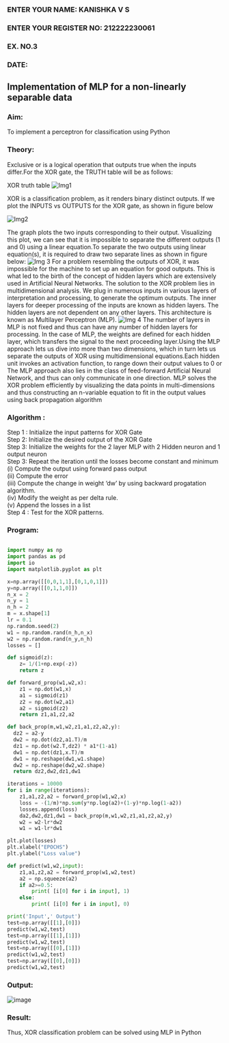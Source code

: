 <H3>ENTER YOUR NAME: KANISHKA V S</H3>
<H3>ENTER YOUR REGISTER NO: 212222230061</H3>
<H3>EX. NO.3</H3>
<H3>DATE:</H3>
<H2 aligh = center> Implementation of MLP for a non-linearly separable data</H2>
<h3>Aim:</h3>
To implement a perceptron for classification using Python
<H3>Theory:</H3>
Exclusive or is a logical operation that outputs true when the inputs differ.For the XOR gate, the TRUTH table will be as follows:

XOR truth table
![Img1](https://user-images.githubusercontent.com/112920679/195774720-35c2ed9d-d484-4485-b608-d809931a28f5.gif)

XOR is a classification problem, as it renders binary distinct outputs. If we plot the INPUTS vs OUTPUTS for the XOR gate, as shown in figure below

![Img2](https://user-images.githubusercontent.com/112920679/195774898-b0c5886b-3d58-4377-b52f-73148a3fe54d.gif)

The graph plots the two inputs corresponding to their output. Visualizing this plot, we can see that it is impossible to separate the different outputs (1 and 0) using a linear equation.To separate the two outputs using linear equation(s), it is required to draw two separate lines as shown in figure below:
![Img 3](https://user-images.githubusercontent.com/112920679/195775012-74683270-561b-4a3a-ac62-cf5ddfcf49ca.gif)
For a problem resembling the outputs of XOR, it was impossible for the machine to set up an equation for good outputs. This is what led to the birth of the concept of hidden layers which are extensively used in Artificial Neural Networks. The solution to the XOR problem lies in multidimensional analysis. We plug in numerous inputs in various layers of interpretation and processing, to generate the optimum outputs.
The inner layers for deeper processing of the inputs are known as hidden layers. The hidden layers are not dependent on any other layers. This architecture is known as Multilayer Perceptron (MLP).
![Img 4](https://user-images.githubusercontent.com/112920679/195775183-1f64fe3d-a60e-4998-b4f5-abce9534689d.gif)
The number of layers in MLP is not fixed and thus can have any number of hidden layers for processing. In the case of MLP, the weights are defined for each hidden layer, which transfers the signal to the next proceeding layer.Using the MLP approach lets us dive into more than two dimensions, which in turn lets us separate the outputs of XOR using multidimensional equations.Each hidden unit invokes an activation function, to range down their output values to 0 or The MLP approach also lies in the class of feed-forward Artificial Neural Network, and thus can only communicate in one direction. MLP solves the XOR problem efficiently by visualizing the data points in multi-dimensions and thus constructing an n-variable equation to fit in the output values using back propagation algorithm

<h3>Algorithm :</H3>

Step 1 : Initialize the input patterns for XOR Gate<BR>
Step 2: Initialize the desired output of the XOR Gate<BR>
Step 3: Initialize the weights for the 2 layer MLP with 2 Hidden neuron  and 1 output neuron<BR>
Step 3: Repeat the  iteration  until the losses become constant and  minimum<BR>
    (i)  Compute the output using forward pass output<BR>
    (ii) Compute the error<BR>
	(iii) Compute the change in weight ‘dw’ by using backward progatation algorithm. <BR>
    (iv) Modify the weight as per delta rule.<BR>
    (v)  Append the losses in a list <BR>
Step 4 : Test for the XOR patterns.

<H3>Program:</H3>

```py

import numpy as np
import pandas as pd
import io
import matplotlib.pyplot as plt
```

```py
x=np.array([[0,0,1,1],[0,1,0,1]])
y=np.array([[0,1,1,0]])
n_x = 2
n_y = 1
n_h = 2
m = x.shape[1]
lr = 0.1
np.random.seed(2)
w1 = np.random.rand(n_h,n_x)  
w2 = np.random.rand(n_y,n_h)   
losses = []

```

```py
def sigmoid(z):
    z= 1/(1+np.exp(-z))
    return z
```

```py
def forward_prop(w1,w2,x):
    z1 = np.dot(w1,x)
    a1 = sigmoid(z1)
    z2 = np.dot(w2,a1)
    a2 = sigmoid(z2)
    return z1,a1,z2,a2
```

```py
def back_prop(m,w1,w2,z1,a1,z2,a2,y):
  dz2 = a2-y
  dw2 = np.dot(dz2,a1.T)/m
  dz1 = np.dot(w2.T,dz2) * a1*(1-a1)
  dw1 = np.dot(dz1,x.T)/m
  dw1 = np.reshape(dw1,w1.shape)
  dw2 = np.reshape(dw2,w2.shape)
  return dz2,dw2,dz1,dw1
```

```py
iterations = 10000
for i in range(iterations):
    z1,a1,z2,a2 = forward_prop(w1,w2,x)
    loss = -(1/m)*np.sum(y*np.log(a2)+(1-y)*np.log(1-a2))
    losses.append(loss)
    da2,dw2,dz1,dw1 = back_prop(m,w1,w2,z1,a1,z2,a2,y)
    w2 = w2-lr*dw2
    w1 = w1-lr*dw1

plt.plot(losses)
plt.xlabel("EPOCHS")
plt.ylabel("Loss value")
```

```py
def predict(w1,w2,input):
    z1,a1,z2,a2 = forward_prop(w1,w2,test)
    a2 = np.squeeze(a2)
    if a2>=0.5:
        print( [i[0] for i in input], 1)
    else:
        print( [i[0] for i in input], 0)
```

```py
print('Input',' Output')
test=np.array([[1],[0]])
predict(w1,w2,test)
test=np.array([[1],[1]])
predict(w1,w2,test)
test=np.array([[0],[1]])
predict(w1,w2,test)
test=np.array([[0],[0]])
predict(w1,w2,test)
```

<H3>Output:</H3>

![image](https://github.com/kanishka2305/Ex-3-NN/assets/113497357/0be316e1-cc14-4e35-b07b-2e9f5b5ddd0c)


<H3> Result:</H3>
Thus, XOR classification problem can be solved using MLP in Python 
